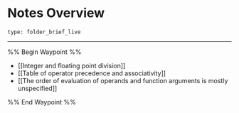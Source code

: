# Notes Overview
 
```ccard
type: folder_brief_live
```
 
---

%% Begin Waypoint %%
- [[Integer and floating point division]]
- [[Table of operator precedence and associativity]]
- [[The order of evaluation of operands and function arguments is mostly unspecified]]

%% End Waypoint %%